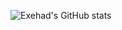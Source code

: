![Exehad's GitHub stats](https://github-readme-stats.vercel.app/api?username=Exehad&count_private=true&show_icons=true&theme=nord)
